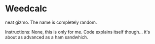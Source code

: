 # Weedcalc
neat gizmo.
The name is completely random.

Instructions:
None, this is only for me. Code explains itself though... it's about as advanced as a ham sandwhich. 
